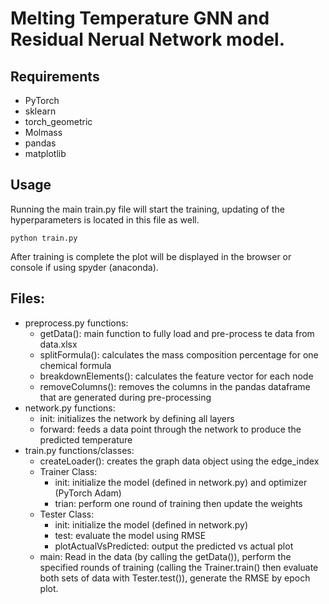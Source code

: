 # Melting Temperature GNN and Residual Nerual Network model.



## Requirements

- PyTorch
- sklearn
- torch_geometric
- Molmass
- pandas
- matplotlib


## Usage

Running the main train.py file will start the training, updating of the hyperparameters is located in this file as well.
```
python train.py
```


After training is complete the plot will be displayed in the browser or console if using spyder (anaconda).


## Files:

- preprocess.py functions:
  - getData(): main function to fully load and pre-process te data from data.xlsx
  - splitFormula(): calculates the mass composition percentage for one chemical formula
  - breakdownElements(): calculates the feature vector for each node
  - removeColumns(): removes the columns in the pandas dataframe that are generated during pre-processing
- network.py functions:
  - init: initializes the network by defining all layers
  - forward: feeds a data point through the network to produce the predicted temperature
- train.py functions/classes:
  - createLoader(): creates the graph data object using the edge_index
  - Trainer Class:
    - init: initialize the model (defined in network.py) and optimizer (PyTorch Adam)
    - trian: perform one round of training then update the weights
  - Tester Class: 
    - init: initialize the model (defined in network.py)
    - test: evaluate the model using RMSE 
    - plotActualVsPredicted: output the predicted vs actual plot
  - main: Read in the data (by calling the getData()), perform the specified rounds of training (calling the Trainer.train() then evaluate both sets of data with Tester.test()), generate the RMSE by epoch plot.

  


